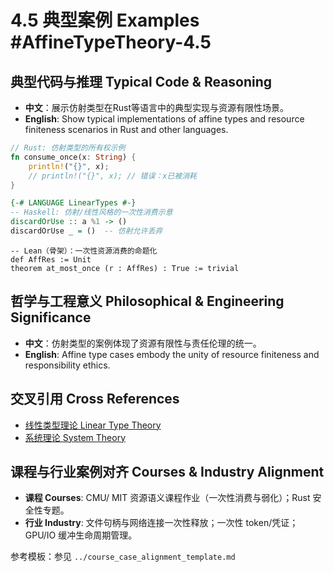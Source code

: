# 4.5 典型案例 Examples #AffineTypeTheory-4.5

## 典型代码与推理 Typical Code & Reasoning

- **中文**：展示仿射类型在Rust等语言中的典型实现与资源有限性场景。
- **English**: Show typical implementations of affine types and resource finiteness scenarios in Rust and other languages.

```rust
// Rust: 仿射类型的所有权示例
fn consume_once(x: String) {
    println!("{}", x);
    // println!("{}", x); // 错误：x已被消耗
}
```

```haskell
{-# LANGUAGE LinearTypes #-}
-- Haskell: 仿射/线性风格的一次性消费示意
discardOrUse :: a %1 -> ()
discardOrUse _ = ()  -- 仿射允许丢弃
```

```lean
-- Lean（骨架）：一次性资源消费的命题化
def AffRes := Unit
theorem at_most_once (r : AffRes) : True := trivial
```

## 哲学与工程意义 Philosophical & Engineering Significance

- **中文**：仿射类型的案例体现了资源有限性与责任伦理的统一。
- **English**: Affine type cases embody the unity of resource finiteness and responsibility ethics.

## 交叉引用 Cross References

- [线性类型理论 Linear Type Theory](../LinearTypeTheory/README.md)
- [系统理论 System Theory](../SystemTheory/README.md)

## 课程与行业案例对齐 Courses & Industry Alignment

- **课程 Courses**: CMU/ MIT 资源语义课程作业（一次性消费与弱化）；Rust 安全性专题。
- **行业 Industry**: 文件句柄与网络连接一次性释放；一次性 token/凭证；GPU/IO 缓冲生命周期管理。

参考模板：参见 `../course_case_alignment_template.md`
